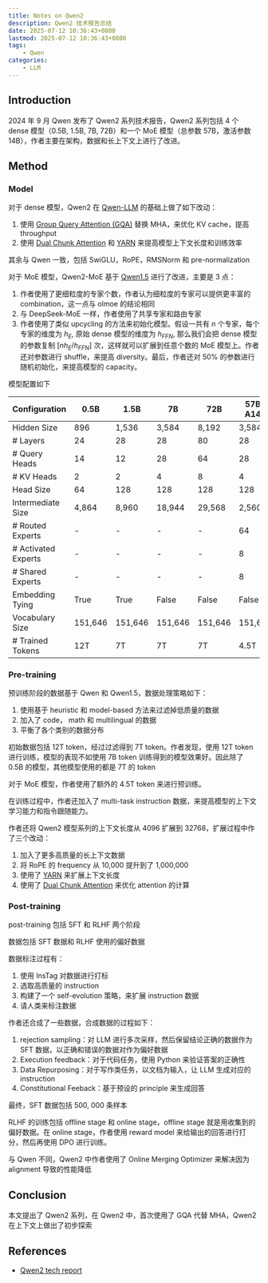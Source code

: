 ```yaml
---
title: Notes on Qwen2
description: Qwen2 技术报告总结
date: 2025-07-12 10:36:43+0800
lastmod: 2025-07-12 10:36:43+0800
tags: 
    - Qwen
categories:
    - LLM 
---
```



## Introduction

2024 年 9 月 Qwen 发布了 Qwen2 系列技术报告，Qwen2 系列包括 4 个 dense 模型（0.5B, 1.5B, 7B, 72B）和一个 MoE 模型（总参数 57B，激活参数 14B），作者主要在架构，数据和长上下文上进行了改进。

## Method

### Model

对于 dense 模型，Qwen2 在 [Qwen-LLM](https://maosong.website/p/notes-on-qwen-llm/) 的基础上做了如下改动：

1. 使用 [Group Query Attention (GQA)](https://maosong.website/p/notes-on-gqa/) 替换 MHA，来优化 KV cache，提高 throughput
2. 使用 [Dual Chunk Attention](https://maosong.website/p/dual-chunk-attention/) 和 [YARN](https://maosong.website/p/notes-on-yarn/) 来提高模型上下文长度和训练效率

其余与 Qwen 一致，包括 SwiGLU，RoPE，RMSNorm 和 pre-normalization

对于 MoE 模型，Qwen2-MoE 基于 [Qwen1.5](https://maosong.website/p/dual-chunk-attention/) 进行了改进，主要是 3 点：

1. 作者使用了更细粒度的专家个数，作者认为细粒度的专家可以提供更丰富的 combination，这一点与 olmoe 的结论相同
2. 与 DeepSeek-MoE 一样，作者使用了共享专家和路由专家
3. 作者使用了类似 upcycling 的方法来初始化模型。假设一共有 $n$ 个专家，每个专家的维度为 $h_E$, 原始 dense 模型的维度为 $h_{FFN}$, 那么我们会把 dense 模型的参数复制 $[nh_E/h_{FFN}]$ 次，这样就可以扩展到任意个数的 MoE 模型上。作者还对参数进行 shuffle，来提高 diversity。最后，作者还对 50% 的参数进行随机初始化，来提高模型的 capacity。

模型配置如下

| Configuration       | 0.5B    | 1.5B    | 7B      | 72B     | 57B-A14B |
|---------------------|---------|---------|---------|---------|----------|
| Hidden Size         | 896     | 1,536   | 3,584   | 8,192   | 3,584    |
| # Layers            | 24      | 28      | 28      | 80      | 28       |
| # Query Heads       | 14      | 12      | 28      | 64      | 28       |
| # KV Heads          | 2       | 2       | 4       | 8       | 4        |
| Head Size           | 64      | 128     | 128     | 128     | 128      |
| Intermediate Size   | 4,864   | 8,960   | 18,944  | 29,568  | 2,560    |
| # Routed Experts    | -       | -       | -       | -       | 64       |
| # Activated Experts | -       | -       | -       | -       | 8        |
| # Shared Experts    | -       | -       | -       | -       | 8        |
| Embedding Tying     | True    | True    | False   | False   | False    |
| Vocabulary Size     | 151,646 | 151,646 | 151,646 | 151,646 | 151,646  |
| # Trained Tokens    | 12T     | 7T      | 7T      | 7T      | 4.5T     |

### Pre-training

预训练阶段的数据基于 Qwen 和 Qwen1.5，数据处理策略如下：

1. 使用基于 heuristic 和 model-based 方法来过滤掉低质量的数据
2. 加入了 code， math 和 multilingual 的数据
3. 平衡了各个类别的数据分布

初始数据包括 12T token，经过过滤得到 7T token。作者发现，使用 12T token 进行训练，模型的表现不如使用 7B token 训练得到的模型效果好。因此除了 0.5B 的模型，其他模型使用的都是 7T 的 token

对于 MoE 模型，作者使用了额外的 4.5T token 来进行预训练。

在训练过程中，作者还加入了 multi-task instruction 数据，来提高模型的上下文学习能力和指令跟随能力。

作者还将 Qwen2 模型系列的上下文长度从 4096 扩展到 32768，扩展过程中作了三个改动：

1. 加入了更多高质量的长上下文数据
2. 将 RoPE 的 frequency 从 10,000 提升到了 1,000,000
3. 使用了 [YARN](https://maosong.website/p/notes-on-yarn/) 来扩展上下文长度
4. 使用了 [Dual Chunk Attention](https://maosong.website/p/dual-chunk-attention/) 来优化 attention 的计算

### Post-training

post-training 包括 SFT 和 RLHF 两个阶段

数据包括 SFT 数据和 RLHF 使用的偏好数据

数据标注过程有：

1. 使用 InsTag 对数据进行打标
2. 选取高质量的 instruction
3. 构建了一个 self-evolution 策略，来扩展 instruction 数据
4. 请人类来标注数据

作者还合成了一些数据，合成数据的过程如下：

1. rejection sampling：对 LLM 进行多次采样，然后保留结论正确的数据作为 SFT 数据，以正确和错误的数据对作为偏好数据
2. Execution feedback：对于代码任务，使用 Python 来验证答案的正确性
3. Data Repurposing：对于写作类任务，以文档为输入，让 LLM 生成对应的 instruction
4. Constitutional Feeback：基于预设的 principle 来生成回答

最终，SFT 数据包括 500, 000 条样本

RLHF 的训练包括 offline stage 和 online stage，offline stage 就是用收集到的偏好数据。在 online stage，作者使用 reward model 来给输出的回答进行打分，然后再使用 DPO 进行训练。

与 Qwen 不同，Qwen2 中作者使用了 Online Merging Optimizer 来解决因为 alignment 导致的性能降低

## Conclusion

本文提出了 Qwen2 系列，在 Qwen2 中，首次使用了 GQA 代替 MHA，Qwen2 在上下文上做出了初步探索

## References

- [Qwen2 tech report](https://arxiv.org/abs/2407.10671)
